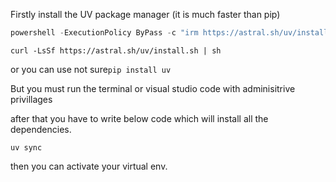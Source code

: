 Firstly install the UV package manager (it is much faster than pip)

```powershell
powershell -ExecutionPolicy ByPass -c "irm https://astral.sh/uv/install.ps1 | iex
```

```MacOS
curl -LsSf https://astral.sh/uv/install.sh | sh
```

or you can use not sure`pip install uv`

But you must run the terminal or visual studio code with adminisitrive privillages

after that you have to write below code which will install all the dependencies.

```
uv sync
```

then you can activate your virtual env.
